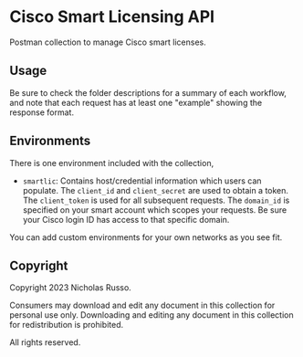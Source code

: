 # Cisco Smart Licensing API
Postman collection to manage Cisco smart licenses.

## Usage
Be sure to check the folder descriptions for a summary of each workflow,
and note that each request has at least one "example" showing the response
format.

## Environments
There is one environment included with the collection,
  * `smartlic`: Contains host/credential information which users can
    populate. The `client_id` and `client_secret` are used to obtain
    a token. The `client_token` is used for all subsequent requests.
    The `domain_id` is specified on your smart account which scopes
    your requests. Be sure your Cisco login ID has access to that
    specific domain.

You can add custom environments for your own networks as you see fit.

## Copyright
Copyright 2023 Nicholas Russo.

Consumers may download and edit any document in this collection for personal
use only. Downloading and editing any document in this collection for
redistribution is prohibited.

All rights reserved.

